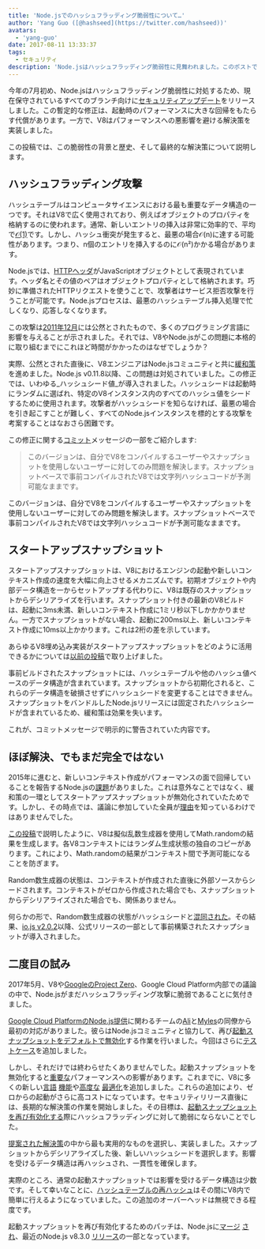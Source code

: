 ```yaml
---
title: 'Node.jsでのハッシュフラッディング脆弱性について…'
author: 'Yang Guo ([@hashseed](https://twitter.com/hashseed))'
avatars:
  - 'yang-guo'
date: 2017-08-11 13:33:37
tags:
  - セキュリティ
description: 'Node.jsはハッシュフラッディング脆弱性に見舞われました。このポストではその背景を説明し、V8での解決策を解説します。'
---
```

今年の7月初め、Node.jsはハッシュフラッディング脆弱性に対処するため、現在保守されているすべてのブランチ向けに[セキュリティアップデート](https://nodejs.org/en/blog/vulnerability/july-2017-security-releases/)をリリースしました。この暫定的な修正は、起動時のパフォーマンスに大きな回帰をもたらす代償があります。一方で、V8はパフォーマンスへの悪影響を避ける解決策を実装しました。

<!--truncate-->
この投稿では、この脆弱性の背景と歴史、そして最終的な解決策について説明します。

## ハッシュフラッディング攻撃

ハッシュテーブルはコンピュータサイエンスにおける最も重要なデータ構造の一つです。それはV8で広く使用されており、例えばオブジェクトのプロパティを格納するのに使われます。通常、新しいエントリの挿入は非常に効率的で、平均で[𝒪(1)](https://en.wikipedia.org/wiki/Big_O_notation)です。しかし、ハッシュ衝突が発生すると、最悪の場合𝒪(n)に達する可能性があります。つまり、n個のエントリを挿入するのに𝒪(n²)かかる場合があります。

Node.jsでは、[HTTPヘッダ](https://nodejs.org/api/http.html#http_response_getheaders)がJavaScriptオブジェクトとして表現されています。ヘッダ名とその値のペアはオブジェクトプロパティとして格納されます。巧妙に準備されたHTTPリクエストを使うことで、攻撃者はサービス拒否攻撃を行うことが可能です。Node.jsプロセスは、最悪のハッシュテーブル挿入処理で忙しくなり、応答しなくなります。

この攻撃は[2011年12月](https://events.ccc.de/congress/2011/Fahrplan/events/4680.en.html)には公然とされたもので、多くのプログラミング言語に影響を与えることが示されました。それでは、V8やNode.jsがこの問題に本格的に取り組むまでにこれほど時間がかかったのはなぜでしょうか？

実際、公然とされた直後に、V8エンジニアはNode.jsコミュニティと共に[緩和策](https://github.com/v8/v8/commit/81a0271004833249b4fe58f7d64ae07e79cffe40)を進めました。Node.js v0.11.8以降、この問題は対処されていました。この修正では、いわゆる_ハッシュシード値_が導入されました。ハッシュシードは起動時にランダムに選ばれ、特定のV8インスタンス内のすべてのハッシュ値をシードするために使用されます。攻撃者がハッシュシードを知らなければ、最悪の場合を引き起こすことが難しく、すべてのNode.jsインスタンスを標的とする攻撃を考案することはなおさら困難です。

この修正に関する[コミット](https://github.com/v8/v8/commit/81a0271004833249b4fe58f7d64ae07e79cffe40)メッセージの一部をご紹介します:

> このバージョンは、自分でV8をコンパイルするユーザーやスナップショットを使用しないユーザーに対してのみ問題を解決します。スナップショットベースで事前コンパイルされたV8では文字列ハッシュコードが予測可能なままです。

このバージョンは、自分でV8をコンパイルするユーザーやスナップショットを使用しないユーザーに対してのみ問題を解決します。スナップショットベースで事前コンパイルされたV8では文字列ハッシュコードが予測可能なままです。

## スタートアップスナップショット

スタートアップスナップショットは、V8におけるエンジンの起動や新しいコンテキスト作成の速度を大幅に向上させるメカニズムです。初期オブジェクトや内部データ構造を一からセットアップする代わりに、V8は既存のスナップショットからデシリアライズを行います。スナップショット付きの最新のV8ビルドは、起動に3ms未満、新しいコンテキスト作成に1ミリ秒以下しかかかりません。一方でスナップショットがない場合、起動に200ms以上、新しいコンテキスト作成に10ms以上かかります。これは2桁の差を示しています。

あらゆるV8埋め込み実装がスタートアップスナップショットをどのように活用できるかについては[以前の投稿](/blog/custom-startup-snapshots)で取り上げました。

事前ビルドされたスナップショットには、ハッシュテーブルや他のハッシュ値ベースのデータ構造が含まれています。スナップショットから初期化されると、これらのデータ構造を破損させずにハッシュシードを変更することはできません。スナップショットをバンドルしたNode.jsリリースには固定されたハッシュシードが含まれているため、緩和策は効果を失います。

これが、コミットメッセージで明示的に警告されていた内容です。

## ほぼ解決、でもまだ完全ではない

2015年に進むと、新しいコンテキスト作成がパフォーマンスの面で回帰していることを報告するNode.jsの[課題](https://github.com/nodejs/node/issues/1631)がありました。これは意外なことではなく、緩和策の一環としてスタートアップスナップショットが無効化されていたためです。しかし、その時点では、議論に参加していた全員が[理由](https://github.com/nodejs/node/issues/528#issuecomment-71009086)を知っているわけではありませんでした。

[この投稿](/blog/math-random)で説明したように、V8は擬似乱数生成器を使用してMath.randomの結果を生成します。各V8コンテキストにはランダム生成状態の独自のコピーがあります。これにより、Math.randomの結果がコンテキスト間で予測可能になることを防ぎます。

Random数生成器の状態は、コンテキストが作成された直後に外部ソースからシードされます。コンテキストがゼロから作成された場合でも、スナップショットからデシリアライズされた場合でも、関係ありません。

何らかの形で、Random数生成器の状態がハッシュシードと[混同された](https://github.com/nodejs/node/issues/1631#issuecomment-100044148)。その結果、[io.js v2.0.2](https://github.com/nodejs/node/pull/1679)以降、公式リリースの一部として事前構築されたスナップショットが導入されました。

## 二度目の試み

2017年5月、V8や[GoogleのProject Zero](https://googleprojectzero.blogspot.com/)、Google Cloud Platform内部での議論の中で、Node.jsがまだハッシュフラッディング攻撃に脆弱であることに気付きました。

[Google Cloud PlatformのNode.js提供](https://cloud.google.com/nodejs/)に関わるチームの[Ali](https://twitter.com/ofrobots)と[Myles](https://twitter.com/MylesBorins)の同僚から最初の対応がありました。彼らはNode.jsコミュニティと協力して、再び[起動スナップショットをデフォルトで無効化](https://github.com/nodejs/node/commit/eff636d8eb7b009c40fb053802c169ba1417293d)する作業を行いました。今回はさらに[テストケース](https://github.com/nodejs/node/commit/9fedc1f09648ff7cebed65883966f5647686a38a)を追加しました。

しかし、それだけでは終わらせたくありませんでした。起動スナップショットを無効化すると[重要な](https://github.com/nodejs/node/issues/14229)パフォーマンスへの影響があります。これまでに、V8に多くの新しい[言語](/blog/high-performance-es2015) [機能](/blog/webassembly-browser-preview)や[高度な](/blog/launching-ignition-and-turbofan) [最適化](/blog/speeding-up-regular-expressions)を追加しました。これらの追加により、ゼロからの起動がさらに高コストになっています。セキュリティリリース直後には、長期的な解決策の作業を開始しました。その目標は、[起動スナップショットを再び有効化する](https://github.com/nodejs/node/issues/14171)際にハッシュフラッディングに対して脆弱にならないことでした。

[提案された解決策](https://docs.google.com/document/d/1br7T3jk5JAJSYaT8eZdQlqrPTDRClheGpRU1-BpY1ss/edit)の中から最も実用的なものを選択し、実装しました。スナップショットからデシリアライズした後、新しいハッシュシードを選択します。影響を受けるデータ構造は再ハッシュされ、一貫性を確保します。

実際のところ、通常の起動スナップショットでは影響を受けるデータ構造は少数です。そして幸いなことに、[ハッシュテーブルの再ハッシュ](https://github.com/v8/v8/commit/0e8e0030775518b69eb8522823ea3754e6bddc69)はその間にV8内で簡単に行えるようになっていました。この追加のオーバーヘッドは無視できる程度です。

起動スナップショットを再び有効化するためのパッチは、Node.jsに[マージ](https://github.com/nodejs/node/commit/2ae2874ae7dfec2c55b5d390d25b6eed9932f78d) [され](https://github.com/nodejs/node/commit/14e4254f68f71a6afaf3ebe16794172b08e68d7b)、最近のNode.js v8.3.0 [リリース](https://medium.com/the-node-js-collection/node-js-8-3-0-is-now-available-shipping-with-the-ignition-turbofan-execution-pipeline-aa5875ad3367)の一部となっています。
